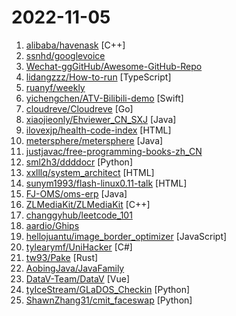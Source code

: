 # 2022-11-05

1. [alibaba/havenask](https://github.com/alibaba/havenask "") [C++]
2. [ssnhd/googlevoice](https://github.com/ssnhd/googlevoice "注册 Google Voice 号码详细步骤") 
3. [Wechat-ggGitHub/Awesome-GitHub-Repo](https://github.com/Wechat-ggGitHub/Awesome-GitHub-Repo "收集整理 GitHub 上高质量、有趣的开源项目。") 
4. [lidangzzz/How-to-run](https://github.com/lidangzzz/How-to-run "立党老师的润学（零基础转码/移民/留学/海外创业/永居）笔记") [TypeScript]
5. [ruanyf/weekly](https://github.com/ruanyf/weekly "科技爱好者周刊，每周五发布") 
6. [yichengchen/ATV-Bilibili-demo](https://github.com/yichengchen/ATV-Bilibili-demo "BiliBili Live Client Demo for Apple TV (tvOS)") [Swift]
7. [cloudreve/Cloudreve](https://github.com/cloudreve/Cloudreve "🌩支持多家云存储的云盘系统 (Self-hosted file management and sharing system, supports multiple storage providers)") [Go]
8. [xiaojieonly/Ehviewer_CN_SXJ](https://github.com/xiaojieonly/Ehviewer_CN_SXJ "ehviewer，用爱发电，快乐前行") [Java]
9. [ilovexjp/health-code-index](https://github.com/ilovexjp/health-code-index "健康码模拟 - 索引") [HTML]
10. [metersphere/metersphere](https://github.com/metersphere/metersphere "MeterSphere 是一站式开源持续测试平台，覆盖测试管理、接口测试、UI 测试和性能测试等。搞测试，就选 MeterSphere！") [Java]
11. [justjavac/free-programming-books-zh_CN](https://github.com/justjavac/free-programming-books-zh_CN "📚 免费的计算机编程类中文书籍，欢迎投稿") 
12. [sml2h3/ddddocr](https://github.com/sml2h3/ddddocr "带带弟弟 通用验证码识别OCR pypi版") [Python]
13. [xxlllq/system_architect](https://github.com/xxlllq/system_architect "💯2022年系统架构设计师（软考高级）备考资源库。") [HTML]
14. [sunym1993/flash-linux0.11-talk](https://github.com/sunym1993/flash-linux0.11-talk "你管这破玩意叫操作系统源码 — 像小说一样品读 Linux 0.11 核心代码") [HTML]
15. [FJ-OMS/oms-erp](https://github.com/FJ-OMS/oms-erp "一站式全渠道业务中台系统包括订单管理系统OMS/电商ERP、库存WMS统一管理系统和SAP财务管理系统等，实现快速部署，并帮助企业后续自主进行开发迭代，实现数字化转型，并有多个经典案例。中台系统包括：通用业务中台、强大的技术中台Springcloud/Istio、后续开发方案的设计，技术(K8S,SERVERLESS)及管理人员的培训等。") [Java]
16. [ZLMediaKit/ZLMediaKit](https://github.com/ZLMediaKit/ZLMediaKit "WebRTC/RTSP/RTMP/HTTP/HLS/HTTP-FLV/WebSocket-FLV/HTTP-TS/HTTP-fMP4/WebSocket-TS/WebSocket-fMP4/GB28181/SRT server and client framework based on C++11") [C++]
17. [changgyhub/leetcode_101](https://github.com/changgyhub/leetcode_101 "LeetCode 101：和你一起你轻松刷题（C++）") 
18. [aardio/Ghips](https://github.com/aardio/Ghips "GitHub 网速优化与修复工具") 
19. [hellojuantu/image_border_optimizer](https://github.com/hellojuantu/image_border_optimizer "轻量化的图片编辑器") [JavaScript]
20. [tylearymf/UniHacker](https://github.com/tylearymf/UniHacker "Patch all versions of Unity3D and UnityHub") [C#]
21. [tw93/Pake](https://github.com/tw93/Pake "🤱🏻 很简单的用 Rust 打包网页生成很小的 Mac App 🤱🏻 A simple way to package a web page with Rust to create Mac App.") [Rust]
22. [AobingJava/JavaFamily](https://github.com/AobingJava/JavaFamily "【Java面试+Java学习指南】 一份涵盖大部分Java程序员所需要掌握的核心知识。") 
23. [DataV-Team/DataV](https://github.com/DataV-Team/DataV "Vue数据可视化组件库（类似阿里DataV，大屏数据展示），提供SVG的边框及装饰、图表、水位图、飞线图等组件，简单易用，长期更新(React版已发布)") [Vue]
24. [tyIceStream/GLaDOS_Checkin](https://github.com/tyIceStream/GLaDOS_Checkin "GLaDOS automatic check-in bypassing CloudFlare using github action") [Python]
25. [ShawnZhang31/cmit_faceswap](https://github.com/ShawnZhang31/cmit_faceswap "Face Swap for CMIT") [Python]
